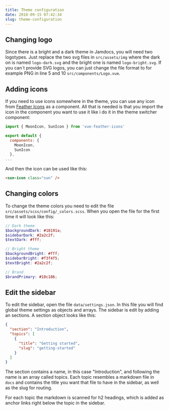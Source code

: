 ```yaml
---
title: Theme configuration 
date: 2018-09-15 07:42:34
slug: theme-configuration
---
```


## Changing logo
Since there is a bright and a dark theme in Jamdocs, you will need two logotypes. Just replace the two svg files in `src/assets/img` where the dark on is named `logo-dark.svg` and the bright one is named `logo-bright.svg`. If you can´t provide SVG logos, you can just change the file format to for example PNG in line 5 and 10 `src/components/Logo.vue`.


## Adding icons
If you need to use icons somewhere in the theme, you can use any icon from [Feather Icons](https://feathericons.com/) as a component. All that is needed is that you import the icon in the component you want to use it like i do it in the theme switcher component:

```javascript
import { MoonIcon, SunIcon } from 'vue-feather-icons'

export default {
  components: {
    MoonIcon,
    SunIcon
  },
...
```

And then the icon can be used like this: 

```html
<sun-icon class="sun" />
```

## Changing colors
To change the theme colors you need to edit the file `src/assets/scss/config/_colors.scss`. When you open the file for the first time it will look like this:

```scss
// Dark theme
$backgroundDark: #18191a;
$sidebarDark: #2a2c2f;
$textDark: #fff;

// Bright theme
$backgroundBright: #fff;
$sidebarBright: #f3f4f5;
$textBright: #2a2c2f;

// Brand
$brandPrimary: #10c186;
```

## Edit the sidebar

To edit the sidebar, open the file `data/settings.json`. In this file you will find global theme settings as objects and arrays. The sidebar is edit by adding an sections. A section object looks like this:

```json
{
  "section": "Introduction",
  "topics": [
    {
      "title": "Getting started",
      "slug": "getting-started"
    }
  ]
}
```

The section contains a name, in this case "Introduction", and following the name is an array called topics. Each topic resembles a markdown file in `docs` and contains the title you want that file to have in the sidebar, as well as the slug for routing.

For each topic the markdown is scanned for h2 headings, which is added as anchor links right below the topic in the sidebar.